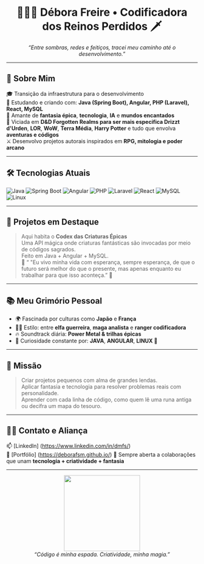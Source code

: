 <h1 align="center">🧝🏻‍♀️ Débora Freire • Codificadora dos Reinos Perdidos 🗡️</h1>
<p align="center">
  <em>“Entre sombras, redes e feitiços, tracei meu caminho até o desenvolvimento.”</em>  
</p>

---

## 🧙 Sobre Mim

🎓 Transição da infraestrutura para o desenvolvimento  
🧠 Estudando e criando com: **Java (Spring Boot), Angular, PHP (Laravel), React, MySQL**  
🧩 Amante de **fantasia épica**, **tecnologia**, **IA** e **mundos encantados**  
🎲 Viciada em **D&D  Forgotten Realms para ser mais especifica Drizzt d'Urden**, **LOR**, **WoW**, **Terra Média**, **Harry Potter** e tudo que envolva **aventuras e códigos**  
⚔️ Desenvolvo projetos autorais inspirados em **RPG, mitologia e poder arcano**

---

## 🛠️ Tecnologias Atuais

![Java](https://img.shields.io/badge/-Java-000?style=flat&logo=openjdk&logoColor=white)
![Spring Boot](https://img.shields.io/badge/-SpringBoot-6DB33F?style=flat&logo=springboot&logoColor=white)
![Angular](https://img.shields.io/badge/-Angular-DD0031?style=flat&logo=angular&logoColor=white)
![PHP](https://img.shields.io/badge/-PHP-777BB4?style=flat&logo=php&logoColor=white)
![Laravel](https://img.shields.io/badge/-Laravel-F55247?style=flat&logo=laravel&logoColor=white)
![React](https://img.shields.io/badge/-React-61DAFB?style=flat&logo=react&logoColor=black)
![MySQL](https://img.shields.io/badge/-MySQL-4479A1?style=flat&logo=mysql&logoColor=white)
![Linux](https://img.shields.io/badge/-Linux-FCC624?style=flat&logo=linux&logoColor=black)

---

## 🌌 Projetos em Destaque

> Aqui habita o **Codex das Criaturas Épicas**  
> Uma API mágica onde criaturas fantásticas são invocadas por meio de códigos sagrados.  
> Feito em Java + Angular + MySQL.  
🔮 “ "Eu vivo minha vida com esperança, sempre esperança, de que o futuro será melhor do que o presente, mas apenas enquanto eu trabalhar para que isso aconteça.” 
📜

---

## 📚 Meu Grimório Pessoal

- 🌍 Fascinada por culturas como **Japão** e **França**
- 🧝‍♀️ Estilo: entre **elfa guerreira**, **maga analista** e **ranger codificadora**
- 🔥 Soundtrack diária: **Power Metal & trilhas épicas**
- 🧪 Curiosidade constante por: **JAVA**, **ANGULAR**, **LINUX 🐧**

---

## 🧭 Missão

> Criar projetos pequenos com alma de grandes lendas.  
> Aplicar fantasia e tecnologia para resolver problemas reais com personalidade.  
> Aprender com cada linha de código, como quem lê uma runa antiga ou decifra um mapa do tesouro.

---

## 🧙‍♀️ Contato e Aliança

📫 [LinkedIn] (https://www.linkedin.com/in/dmfs/)  
📁 [Portfólio] (https://deborafsm.github.io/)
🧩 Sempre aberta a colaborações que unam **tecnologia + criatividade + fantasia**

---

<p align="center">
  <img src="https://media.tenor.com/T0I-QMcjtzUAAAAC/magic-cast.gif" width="200"/><br>
  <em>“Código é minha espada. Criatividade, minha magia.”</em>
</p>

